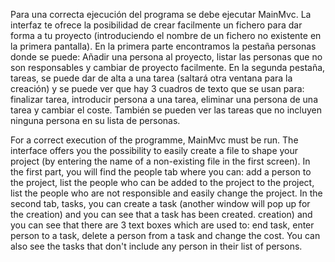 
Para una correcta ejecución del programa se debe ejecutar MainMvc. La interfaz te ofrece la posibilidad de crear facilmente un fichero para dar forma a tu proyecto (introduciendo el nombre de un fichero no existente en la primera pantalla). 
En la primera parte encontramos la pestaña personas donde se puede: Añadir una persona al proyecto, listar las personas que no son responsables y cambiar de proyecto facilmente. 
En la segunda pestaña, tareas, se puede dar de alta a una tarea (saltará otra ventana para la creación) y se puede ver que hay 3 cuadros de texto que se usan para: finalizar tarea, introducir persona a una tarea, eliminar una persona de una tarea y cambiar el coste. También se pueden ver las tareas que no incluyen ninguna persona en su lista de personas.

For a correct execution of the programme, MainMvc must be run.
The interface offers you the possibility to easily create a file to shape your project (by entering the name of a non-existing file in the first screen). 
In the first part, you will find the people tab where you can: add a person to the project, list the people who can be added to the project to the project, list the people who are not responsible and easily change the project.
In the second tab, tasks, you can create a task (another window will pop up for the creation) and you can see that a task has been created. creation) and you can see that there are 3 text boxes which are used to: end task, enter person to a task, delete a person from a task and change the cost. You can also see the tasks that don't include any person in their list of persons.
 
 
